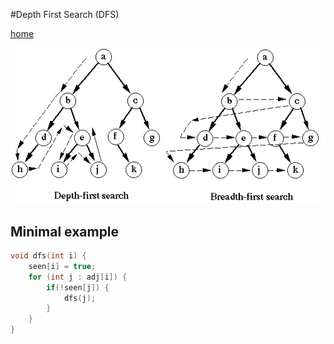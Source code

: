 #Depth First Search (DFS)

[home](/)

![](/diagram1.gif)

## Minimal example
```cpp
void dfs(int i) {
    seen[i] = true;
    for (int j : adj[i]) {
        if(!seen[j]) {
            dfs(j);
        }
    }
}
```
